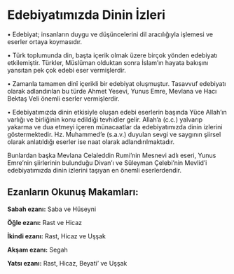 # Edebiyatımızda Dinin İzleri


• Edebiyat; insanların duygu ve düşüncelerini dil aracılığıyla işlemesi ve eserler ortaya koymasıdır.

• Türk toplumunda din, başta içerik olmak üzere birçok yönden edebiyatı etkilemiştir. Türkler, Müslüman olduktan sonra İslam’ın hayata bakışını yansıtan pek çok edebi eser vermişlerdir.

• Zamanla tamamen dinî içerikli bir edebiyat oluşmuştur. Tasavvuf edebiyatı olarak adlandırılan bu türde Ahmet Yesevi, Yunus Emre, Mevlana ve Hacı Bektaş Veli önemli eserler vermişlerdir.

• Edebiyatımızda dinin etkisiyle oluşan edebi eserlerin başında Yüce Allah’ın varlığı ve birliğinin konu edildiği tevhidler gelir. Allah’a (c.c.) yalvarıp yakarma ve dua etmeyi içeren münacaatlar da edebiyatımızda dinin izlerini göstermektedir. Hz. Muhammed’e (s.a.v.) duyulan sevgi ve saygının şiirsel olarak anlatıldığı eserler ise naat olarak adlandırılmaktadır. 

Bunlardan başka Mevlana Celaleddin Rumi’nin Mesnevi adlı eseri, Yunus Emre’nin şiirlerinin bulunduğu Divan’ı ve Süleyman Çelebi’nin Mevlid’i edebiyatımızda dinin izlerini taşıyan en önemli eserlerdendir.

## **Ezanların Okunuş Makamları:**
**Sabah ezanı:** Saba ve Hüseyni

**Öğle ezanı:** Rast ve Hicaz

**İkindi ezanı:** Rast, Hicaz ve Uşşak

**Akşam ezanı:** Segah

**Yatsı ezanı:** Rast, Hicaz, Beyati’ ve Uşşak